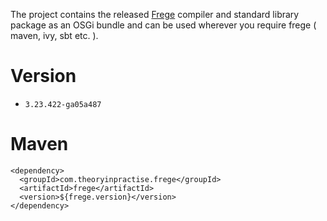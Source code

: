 The project contains the released [Frege](http://www.frege-lang.org/) compiler and standard library package as an OSGi bundle and can be used wherever you require frege ( maven, ivy, sbt etc. ).

# Version
- `3.23.422-ga05a487`

# Maven

```
<dependency>
  <groupId>com.theoryinpractise.frege</groupId>
  <artifactId>frege</artifactId>
  <version>${frege.version}</version>
</dependency>
```
